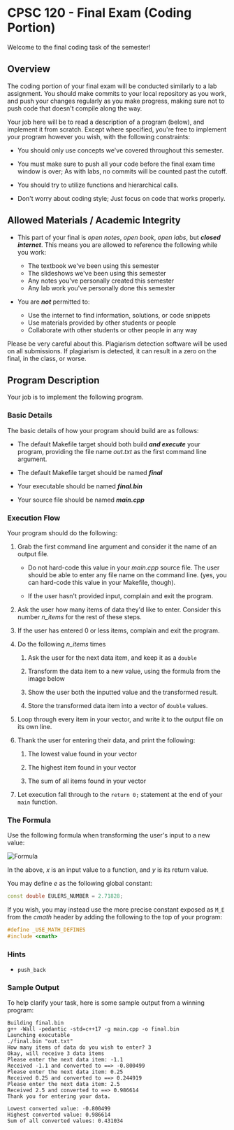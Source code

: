 
# CPSC 120 - Final Exam (Coding Portion)

Welcome to the final coding task of the semester!

## Overview

The coding portion of your final exam will be conducted similarly to a lab assignment. You should make commits to your local repository as you work, and push your changes regularly as you make progress, making sure not to push code that doesn't compile along the way.

Your job here will be to read a description of a program (below), and implement it from scratch. Except where specified, you're free to implement your program however you wish, with the following constraints:

* You should only use concepts we've covered throughout this semester.

* You must make sure to push all your code before the final exam time window is over; As with labs, no commits will be counted past the cutoff.

* You should try to utilize functions and hierarchical calls.

* Don't worry about coding style; Just focus on code that works properly.

## Allowed Materials / Academic Integrity

* This part of your final is *open notes*, *open book*, *open labs*, but ***closed internet***. This means you are allowed to reference the following while you work:

    * The textbook we've been using this semester
    * The slideshows we've been using this semester
    * Any notes you've personally created this semester
    * Any lab work you've personally done this semester

* You are ***not*** permitted to:

    * Use the internet to find information, solutions, or code snippets
    * Use materials provided by other students or people
    * Collaborate with other students or other people in any way

Please be very careful about this. Plagiarism detection software will be used on all submissions. If plagiarism is detected, it can result in a zero on the final, in the class, or worse.

## Program Description

Your job is to implement the following program.

### Basic Details

The basic details of how your program should build are as follows:

* The default Makefile target should both build ***and execute*** your program, providing the file name *out.txt* as the first command line argument.

* The default Makefile target should be named ***final***

* Your executable should be named ***final.bin***

* Your source file should be named ***main.cpp***

### Execution Flow

Your program should do the following:

1. Grab the first command line argument and consider it the name of an output file.

    * Do not hard-code this value in your *main.cpp* source file. The user should be able to enter any file name on the command line. (yes, you can hard-code this value in your Makefile, though).

    * If the user hasn't provided input, complain and exit the program.

2. Ask the user how many items of data they'd like to enter. Consider this number *n_items* for the rest of these steps.

3. If the user has entered 0 or less items, complain and exit the program.

4. Do the following *n_items* times

    1. Ask the user for the next data item, and keep it as a ```double```

    2. Transform the data item to a new value, using the formula from the image below

    3. Show the user both the inputted value and the transformed result.

    4. Store the transformed data item into a vector of ```double``` values.

5. Loop through every item in your vector, and write it to the output file on its own line.

6. Thank the user for entering their data, and print the following:

    1. The lowest value found in your vector

    2. The highest item found in your vector

    3. The sum of all items found in your vector

7. Let execution fall through to the ```return 0;``` statement at the end of your ```main``` function.

### The Formula

Use the following formula when transforming the user's input to a new value:

![Formula](images/t.png "Formula")

In the above, *x* is an input value to a function, and *y* is its return value.

You may define *e* as the following global constant:

```cpp
const double EULERS_NUMBER = 2.71828;
```

If you wish, you may instead use the more precise constant exposed as ```M_E``` from the *cmath* header by adding the following to the top of your program:

```cpp
#define _USE_MATH_DEFINES
#include <cmath>
```

### Hints

* ```push_back```


### Sample Output

To help clarify your task, here is some sample output from a winning program:

```text
Building final.bin
g++ -Wall -pedantic -std=c++17 -g main.cpp -o final.bin
Launching executable
./final.bin "out.txt"
How many items of data do you wish to enter? 3
Okay, will receive 3 data items
Please enter the next data item: -1.1
Received -1.1 and converted to ==> -0.800499
Please enter the next data item: 0.25
Received 0.25 and converted to ==> 0.244919
Please enter the next data item: 2.5
Received 2.5 and converted to ==> 0.986614
Thank you for entering your data.

Lowest converted value: -0.800499
Highest converted value: 0.986614
Sum of all converted values: 0.431034
```





